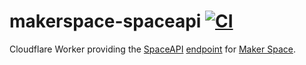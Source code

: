 # makerspace-spaceapi [![CI](https://github.com/DanNixon/makerspace-spaceapi/actions/workflows/ci.yml/badge.svg)](https://github.com/DanNixon/makerspace-spaceapi/actions/workflows/ci.yml)

Cloudflare Worker providing the [SpaceAPI](https://spaceapi.io/) [endpoint](https://spaceapi.makerspace.org.uk) for [Maker Space](https://www.makerspace.org.uk/).

